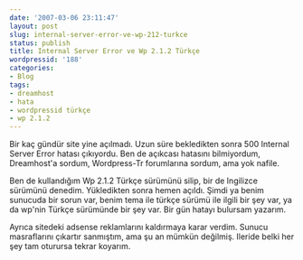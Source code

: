 ```yaml
---
date: '2007-03-06 23:11:47'
layout: post
slug: internal-server-error-ve-wp-212-turkce
status: publish
title: Internal Server Error ve Wp 2.1.2 Türkçe
wordpressid: '188'
categories:
- Blog
tags:
- dreamhost
- hata
- wordpressid türkçe
- wp 2.1.2
---
```


Bir kaç gündür site yine açılmadı. Uzun süre bekledikten sonra 500 Internal Server Error hatası çıkıyordu. Ben de açıkcası hatasını bilmiyordum, Dreamhost'a sordum, Wordpress-Tr forumlarına sordum, ama yok nafile. 

Ben de kullandığım Wp 2.1.2 Türkçe sürümünü silip, bir de Ingilizce sürümünü denedim. Yükledikten sonra hemen açıldı. 
Şimdi ya benim sunucuda bir sorun var, benim tema ile türkçe sürümü ile ilgili bir şey var, ya da wp'nin Türkçe sürümünde bir şey var. Bir gün hatayı bulursam yazarım.

Ayrıca sitedeki adsense reklamlarını kaldırmaya karar verdim. Sunucu masraflarını çıkartır sanmıştım, ama şu an mümkün değilmiş. Ileride belki her şey tam oturursa tekrar koyarım. 
